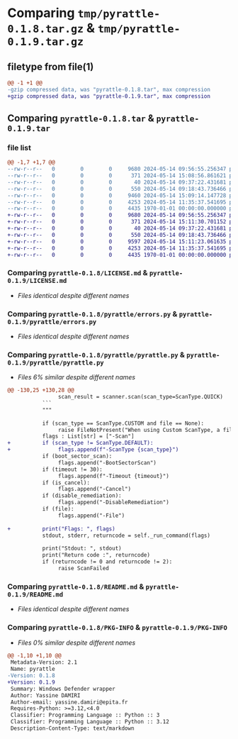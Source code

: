 # Comparing `tmp/pyrattle-0.1.8.tar.gz` & `tmp/pyrattle-0.1.9.tar.gz`

## filetype from file(1)

```diff
@@ -1 +1 @@
-gzip compressed data, was "pyrattle-0.1.8.tar", max compression
+gzip compressed data, was "pyrattle-0.1.9.tar", max compression
```

## Comparing `pyrattle-0.1.8.tar` & `pyrattle-0.1.9.tar`

### file list

```diff
@@ -1,7 +1,7 @@
--rw-r--r--   0        0        0     9680 2024-05-14 09:56:55.256347 pyrattle-0.1.8/LICENSE.md
--rw-r--r--   0        0        0      371 2024-05-14 15:08:56.861621 pyrattle-0.1.8/pyproject.toml
--rw-r--r--   0        0        0       40 2024-05-14 09:37:22.431681 pyrattle-0.1.8/pyrattle/__init__.py
--rw-r--r--   0        0        0      550 2024-05-14 09:18:43.736466 pyrattle-0.1.8/pyrattle/errors.py
--rw-r--r--   0        0        0     9460 2024-05-14 15:09:14.147728 pyrattle-0.1.8/pyrattle/pyrattle.py
--rw-r--r--   0        0        0     4253 2024-05-14 11:35:37.541695 pyrattle-0.1.8/README.md
--rw-r--r--   0        0        0     4435 1970-01-01 00:00:00.000000 pyrattle-0.1.8/PKG-INFO
+-rw-r--r--   0        0        0     9680 2024-05-14 09:56:55.256347 pyrattle-0.1.9/LICENSE.md
+-rw-r--r--   0        0        0      371 2024-05-14 15:11:30.701152 pyrattle-0.1.9/pyproject.toml
+-rw-r--r--   0        0        0       40 2024-05-14 09:37:22.431681 pyrattle-0.1.9/pyrattle/__init__.py
+-rw-r--r--   0        0        0      550 2024-05-14 09:18:43.736466 pyrattle-0.1.9/pyrattle/errors.py
+-rw-r--r--   0        0        0     9597 2024-05-14 15:11:23.061635 pyrattle-0.1.9/pyrattle/pyrattle.py
+-rw-r--r--   0        0        0     4253 2024-05-14 11:35:37.541695 pyrattle-0.1.9/README.md
+-rw-r--r--   0        0        0     4435 1970-01-01 00:00:00.000000 pyrattle-0.1.9/PKG-INFO
```

### Comparing `pyrattle-0.1.8/LICENSE.md` & `pyrattle-0.1.9/LICENSE.md`

 * *Files identical despite different names*

### Comparing `pyrattle-0.1.8/pyrattle/errors.py` & `pyrattle-0.1.9/pyrattle/errors.py`

 * *Files identical despite different names*

### Comparing `pyrattle-0.1.8/pyrattle/pyrattle.py` & `pyrattle-0.1.9/pyrattle/pyrattle.py`

 * *Files 6% similar despite different names*

```diff
@@ -130,25 +130,28 @@
                scan_result = scanner.scan(scan_type=ScanType.QUICK)
           ```
           """
 
           if (scan_type == ScanType.CUSTOM and file == None):
                raise FileNotPresent("When using Custom ScanType, a file or directory path should be provided")
           flags : List[str] = ["-Scan"]
+          if (scan_type != ScanType.DEFAULT):
+               flags.append(f"-ScanType {scan_type}")
           if (boot_sector_scan):
                flags.append("-BootSectorScan")
           if (timeout != 30):
                flags.append(f"-Timeout {timeout}")
           if (is_cancel):
                flags.append("-Cancel")
           if (disable_remediation):
                flags.append("-DisableRemediation")
           if (file):
                flags.append("-File")
           
+          print("Flags: ", flags)
           stdout, stderr, returncode = self._run_command(flags)
 
           print("Stdout: ", stdout)
           print("Return code :", returncode)
           if (returncode != 0 and returncode != 2):
                raise ScanFailed
```

### Comparing `pyrattle-0.1.8/README.md` & `pyrattle-0.1.9/README.md`

 * *Files identical despite different names*

### Comparing `pyrattle-0.1.8/PKG-INFO` & `pyrattle-0.1.9/PKG-INFO`

 * *Files 0% similar despite different names*

```diff
@@ -1,10 +1,10 @@
 Metadata-Version: 2.1
 Name: pyrattle
-Version: 0.1.8
+Version: 0.1.9
 Summary: Windows Defender wrapper
 Author: Yassine DAMIRI
 Author-email: yassine.damiri@epita.fr
 Requires-Python: >=3.12,<4.0
 Classifier: Programming Language :: Python :: 3
 Classifier: Programming Language :: Python :: 3.12
 Description-Content-Type: text/markdown
```

